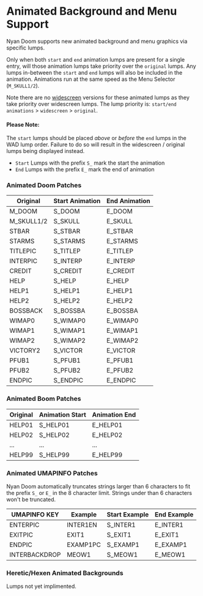 # Animated Background and Menu Support

Nyan Doom supports new animated background and menu graphics via specific lumps.

Only when both `start` and `end` animation lumps are present for a single entry, will those animation lumps take priority over the `original` lumps. Any lumps in-between the `start` and `end` lumps will also be included in the animation. Animations run at the same speed as the Menu Selector (`M_SKULL1/2`).

Note there are no [widescreen](ws.md) versions for these animated lumps as they take priority over widescreen lumps. The lump priority is: `start/end animations` > `widescreen` > `original`.

#### Please Note:
The `start` lumps should be placed *above* or *before* the `end` lumps in the WAD lump order. Failure to do so will result in the widescreen / original lumps being displayed instead.
- `Start` Lumps with the prefix `S_` mark the start the animation
- `End` Lumps with the prefix `E_` mark the end of animation

### Animated Doom Patches

| Original       | Start Animation         | End Animation           |
|----------------|-------------------------|-------------------------|
| M_DOOM         | S_DOOM                  | E_DOOM                  |
| M_SKULL1/2     | S_SKULL                 | E_SKULL                 |
| STBAR          | S_STBAR                 | E_STBAR                 |
| STARMS         | S_STARMS                | E_STARMS                |
| TITLEPIC       | S_TITLEP                | E_TITLEP                |
| INTERPIC       | S_INTERP                | E_INTERP                |
| CREDIT         | S_CREDIT                | E_CREDIT                |
| HELP           | S_HELP                  | E_HELP                  |
| HELP1          | S_HELP1                 | E_HELP1                 |
| HELP2          | S_HELP2                 | E_HELP2                 |
| BOSSBACK       | S_BOSSBA                | E_BOSSBA                |
| WIMAP0         | S_WIMAP0                | E_WIMAP0                |
| WIMAP1         | S_WIMAP1                | E_WIMAP1                |
| WIMAP2         | S_WIMAP2                | E_WIMAP2                |
| VICTORY2       | S_VICTOR                | E_VICTOR                |
| PFUB1          | S_PFUB1                 | E_PFUB1                 |
| PFUB2          | S_PFUB2                 | E_PFUB2                 |
| ENDPIC         | S_ENDPIC                | E_ENDPIC                |

### Animated Boom Patches

| Original       | Animation Start         | Animation End           |
|----------------|-------------------------|-------------------------|
| HELP01         | S_HELP01                | E_HELP01                |
| HELP02         | S_HELP02                | E_HELP02                |
| ...            | ...                     | ...                     |
| HELP99         | S_HELP99                | E_HELP99                |

### Animated UMAPINFO Patches
Nyan Doom automatically truncates strings larger than 6 characters to fit the prefix `S_` or `E_` in the 8 character limit. Strings under than 6 characters won't be truncated.

| UMAPINFO KEY   | Example        | Start Example           | End Example             |
|----------------|----------------|-------------------------|-------------------------|
| ENTERPIC       | INTER1EN       | S_INTER1                | E_INTER1                |
| EXITPIC        | EXIT1          | S_EXIT1                 | E_EXIT1                 |
| ENDPIC         | EXAMP1PC       | S_EXAMP1                | E_EXAMP1                |
| INTERBACKDROP  | MEOW1          | S_MEOW1                 | E_MEOW1                 |

### Heretic/Hexen Animated Backgrounds

Lumps not yet implimented.